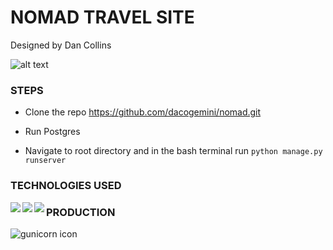 # NOMAD TRAVEL SITE
Designed by Dan Collins

![alt text](https://lh3.googleusercontent.com/Q48UUDxOcsiyaFIladQxt52i1eklIrWuIZ5i_s4FdFeuV3zSWj9Fg154bxe_85VpQJ1if4mkrxwOkmG8q1ymv5XdIsLl47ijCpVWi-7LpZpdybqbMExbCvnDnut8C94D1-8WD6bNJw=s100-p-k
 "created by Dan Collins")
 
 ### STEPS

* Clone the repo https://github.com/dacogemini/nomad.git 

* Run Postgres

* Navigate to root directory and in the bash terminal run <code>python manage.py runserver</code>


### TECHNOLOGIES USED

<img src="https://lh3.googleusercontent.com/KW52L5UnrHTD81gLX1P94EIyGCYMfv2GjzYFAaRCCphZT-28h5MuA4NmMKLqbLN9nKprWlDG6xNUgcO8YRq4XH4LVZkcKozH4n0572h94_YI9DKsQVpTcOSIepK1Y5uelGIF1UmQrw=w110" align="left"/>

<img src="https://lh3.googleusercontent.com/ul6Mw0hdKF6n4zlydwxMe5QzvgIDuz1U25SOKhZdOviVeayTFv7DVsTT05zk2clHYOPtwQkTrmYX95wbHBaWBtPvLJFBOBPNNOzB9EY1HWRBPcXE2JtRSu0PQnIU_4HkktD-O1PMSg=w80" align="left"/>

<img src="https://lh3.googleusercontent.com/hmFsU1gVh-71pDq6k3Wkc8fRkmAfd1rXTsPE_6Cuclx3-2mz-EIQw6YGT4FHlyArnjmUmOJGdRZsDeWp4cV4h2o_J9HSQbrKCbctSmx_lQGWd2RQqWAv887kc-Npelj1q11yQEdT-g=w80" align="left"/>  

### PRODUCTION

![gunicorn icon](https://lh3.googleusercontent.com/9MmL-4BgOySjRwvHXJJ2L0ghS6RzAma1eoZdHldxiBsz40wUaxXgXcvKCKFFW9Ll1MBjo4xY7F4-fOgBkWplAb9TM-_JfAeNajCWESK5NmfqLr82y8S5FVtywqzBgoKR5I20-qNPpw=w200
 "Gunicorn")




